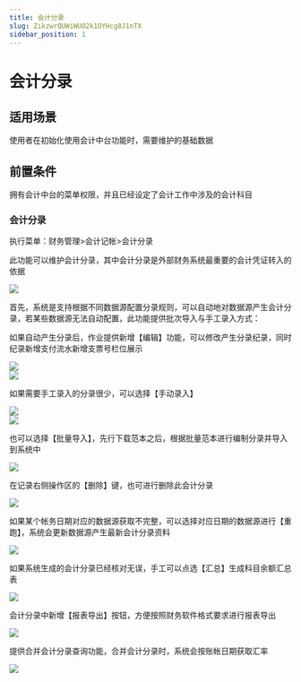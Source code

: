 ```yaml
---
title: 会计分录
slug: ZikzwrQUWiWUO2k1OYHcg8J1nTX
sidebar_position: 1
---
```



# 会计分录

## 适用场景

使用者在初始化使用会计中台功能时，需要维护的基础数据

## 前置条件 

拥有会计中台的菜单权限，并且已经设定了会计工作中涉及的会计科目

### 会计分录

执行菜单：财务管理&gt;会计记帐&gt;会计分录

此功能可以维护会计分录，其中会计分录是外部财务系统最重要的会计凭证转入的依据

<img src="/assets/PQh8b32ZToYfAdx2vpSc4nCHncd.png" src-width="1280" src-height="634" align="center"/>

首先，系统是支持根据不同数据源配置分录规则，可以自动地对数据源产生会计分录，若某些数据源无法自动配置，此功能提供批次导入与手工录入方式：

如果自动产生分录后，作业提供新增【编辑】功能，可以修改产生分录纪录，同时纪录新增支付流水新增支票号栏位展示

<div class="grid gap-3 grid-cols-2">
<div>
<img src="/assets/Ti6pbTfr8o7WNixaid7c9HUFnMg.png" src-width="2658" src-height="1412" align="center"/>
</div>
<div>
<img src="/assets/Ob6qbO9WUoOFVZxe97KcfcVOn0b.png" src-width="2280" src-height="1414" align="center"/>
</div>
</div>

如果需要手工录入的分录很少，可以选择【手动录入】

<div class="grid gap-3 grid-cols-2">
<div>
<img src="/assets/DKe2bQYxXoFDTZx23ELcvkOOn5c.png" src-width="2502" src-height="1330" align="center"/>
</div>
<div>
<img src="/assets/F8KTbchXmoofyvxjzkQcvI5Znzb.png" src-width="2446" src-height="1346" align="center"/>
</div>
</div>

也可以选择【批量导入】，先行下载范本之后，根据批量范本进行编制分录并导入到系统中

<img src="/assets/WriwbnxO2osVIOxwXd9cUzpVntc.png" src-width="3246" src-height="1534" align="center"/>

在记录右侧操作区的【删除】键，也可进行删除此会计分录

<img src="/assets/CXjwbpq6Lo4WsKxQKi4c1xWdnuc.png" src-width="3364" src-height="1474" align="center"/>

如果某个帐务日期对应的数据源获取不完整，可以选择对应日期的数据源进行【重跑】，系统会更新数据源产生最新会计分录资料

<img src="/assets/TmWzb1wa5outiAxHgHdcSUB6nkb.png" src-width="3362" src-height="1396" align="center"/>

如果系统生成的会计分录已经核对无误，手工可以点选【汇总】生成科目余额汇总表

<img src="/assets/BYtEbceajoss3fxpTM2cM9HcnGb.png" src-width="3370" src-height="1452" align="center"/>

会计分录中新增【报表导出】按钮，方便按照财务软件格式要求进行报表导出

<img src="/assets/OmMbbFnwBo1a16x9GfUcjmOtn9d.png" src-width="3248" src-height="1606" align="center"/>

提供合并会计分录查询功能，合并会计分录时，系统会按账帐日期获取汇率

<img src="/assets/FUdqb2nXPoBr8AxN8fScGlnqnfg.png" src-width="3348" src-height="1418" align="center"/>

